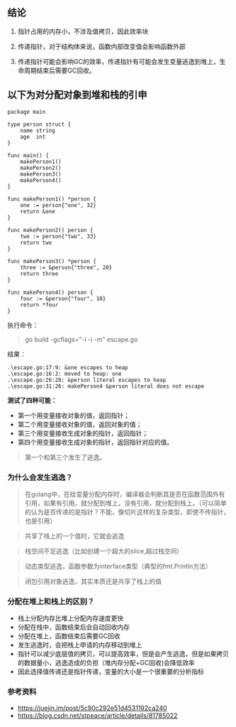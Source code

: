 ## 结论
1. 指针占用的内存小，不涉及值拷贝，因此效率块

2. 传递指针，对于结构体来说，函数内部改变值会影响函数外部

3. 传递指针可能会影响GC的效率，传递指针有可能会发生变量逃逸到堆上，生命周期结束后需要GC回收。

## 以下为对分配对象到堆和栈的引申

```
package main

type person struct {
	name string
	age  int
}

func main() {
	makePerson1()
	makePerson2()
	makePerson3()
	makePerson4()
}

func makePerson1() *person {
	one := person{"one", 32}
	return &one
}

func makePerson2() person {
	two := person{"two", 33}
	return two
}

func makePerson3() *person {
	three := &person{"three", 20}
	return three
}

func makePerson4() person {
	four := &person{"four", 10}
	return *four
}
```

执行命令：
> go build -gcflags="-l -i -m" escape.go

结果：
```
.\escape.go:17:9: &one escapes to heap
.\escape.go:16:2: moved to heap: one
.\escape.go:26:28: &person literal escapes to heap
.\escape.go:31:26: makePerson4 &person literal does not escape
```

**测试了四种可能：**
- 第一个用变量接收对象的值，返回指针；
- 第二个用变量接收对象的值，返回对象的值；
- 第三个用变量接收生成对象的指针，返回指针；
- 第四个用变量接收生成对象的指针，返回指针对应的值。

> 第一个和第三个发生了逃逸。

### 为什么会发生逃逸？
> 在golang中，在给变量分配内存时，编译器会判断其是否在函数范围外有引用，如果有引用，就分配到堆上，没有引用，就分配到栈上。（可以简单的认为是否传递的是指针？不能，像切片这样的复杂类型，即使不传指针，也是引用）

> 共享了栈上的一个值时，它就会逃逸

> 栈空间不足逃逸（比如创建一个超大的slice,超过栈空间）

> 动态类型逃逸，函数参数为interface类型（典型的fmt.Println方法）

> 闭包引用对象逃逸，其实本质还是共享了栈上的值

### 分配在堆上和栈上的区别？
- 栈上分配内存比堆上分配内存速度更快
- 分配在栈中，函数结束后会自动回收内存
- 分配在堆上，函数结束后需要GC回收
- 发生逃逸时，会把栈上申请的内存移动到堆上
- 指针可以减少底层值的拷贝，可以提高效率，但是会产生逃逸，但是如果拷贝的数据量小，逃逸造成的负担（堆内存分配+GC回收)会降低效率
- 因此选择值传递还是指针传递，变量的大小是一个很重要的分析指标

### 参考资料
- https://juejin.im/post/5c90c292e51d4531192ca240
- https://blog.csdn.net/stpeace/article/details/81785022